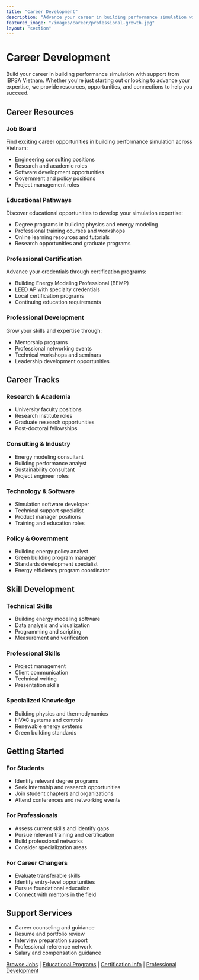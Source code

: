 ```yaml
---
title: "Career Development"
description: "Advance your career in building performance simulation with job opportunities, educational programs, certification paths, and professional development resources in Vietnam."
featured_image: "/images/career/professional-growth.jpg"
layout: "section"
---
```


# Career Development

Build your career in building performance simulation with support from IBPSA Vietnam. Whether you're just starting out or looking to advance your expertise, we provide resources, opportunities, and connections to help you succeed.

## Career Resources

### Job Board
Find exciting career opportunities in building performance simulation across Vietnam:
- Engineering consulting positions
- Research and academic roles
- Software development opportunities
- Government and policy positions
- Project management roles

### Educational Pathways
Discover educational opportunities to develop your simulation expertise:
- Degree programs in building physics and energy modeling
- Professional training courses and workshops
- Online learning resources and tutorials
- Research opportunities and graduate programs

### Professional Certification
Advance your credentials through certification programs:
- Building Energy Modeling Professional (BEMP)
- LEED AP with specialty credentials
- Local certification programs
- Continuing education requirements

### Professional Development
Grow your skills and expertise through:
- Mentorship programs
- Professional networking events
- Technical workshops and seminars
- Leadership development opportunities

## Career Tracks

### Research & Academia
- University faculty positions
- Research institute roles
- Graduate research opportunities
- Post-doctoral fellowships

### Consulting & Industry
- Energy modeling consultant
- Building performance analyst
- Sustainability consultant
- Project engineer roles

### Technology & Software
- Simulation software developer
- Technical support specialist
- Product manager positions
- Training and education roles

### Policy & Government
- Building energy policy analyst
- Green building program manager
- Standards development specialist
- Energy efficiency program coordinator

## Skill Development

### Technical Skills
- Building energy modeling software
- Data analysis and visualization
- Programming and scripting
- Measurement and verification

### Professional Skills
- Project management
- Client communication
- Technical writing
- Presentation skills

### Specialized Knowledge
- Building physics and thermodynamics
- HVAC systems and controls
- Renewable energy systems
- Green building standards

## Getting Started

### For Students
- Identify relevant degree programs
- Seek internship and research opportunities
- Join student chapters and organizations
- Attend conferences and networking events

### For Professionals
- Assess current skills and identify gaps
- Pursue relevant training and certification
- Build professional networks
- Consider specialization areas

### For Career Changers
- Evaluate transferable skills
- Identify entry-level opportunities
- Pursue foundational education
- Connect with mentors in the field

## Support Services

- Career counseling and guidance
- Resume and portfolio review
- Interview preparation support
- Professional reference network
- Salary and compensation guidance

[Browse Jobs](/career/jobs/) | [Educational Programs](/career/education/) | [Certification Info](/career/certification/) | [Professional Development](/career/development/)